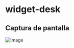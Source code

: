 # widget-desk
## Captura de pantalla

![image](https://github.com/user-attachments/assets/7863a7d2-0604-4f60-8457-d728481b014e)


